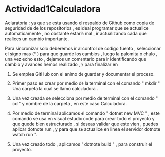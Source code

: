 # Actividad1Calculadora

Aclaratoria :  ya que se esta usando el respaldo de Github como copia de seguridad de de los repositorios , es ideal programar que se actualice automaticamente , no obstante estaria mal , ir actualizando cada que realices un cambio importante.

Para sincronizar solo deberemos ir al control de codigo fuento , seleccionar el signo mas (* ) para que guarde los cambios , luego la palomita o chulo , una vez echo esto , dejamos un comentario para ir identificando que cambio y avances hemos realizado , y para finalizar en 


1. Se emplea GitHub con el animo de guardar y documentar el proceso.

2. Primer paso es crear por medio de la terminal con el comando " mkdir " Una carpeta la cual se llamo calculadora .

3. Una vez creada se selecciona por medio de terminal con el comando " cd " y nombre de la carpeta , en este caso Calculadora.

4. Por medio de terminal aplicamos el comando " dotnet new MVC " , este comando se usa en visual estudio code para crear todo el proyecto y que quede bien estructurado , si deseas validar que este vien , puedes aplicar dotnote run , y para que se actualice en linea el servidor dotnote watch run ".

5. Una vez creado todo , aplicamos " dotnote build " ,  para construir el proyecto.



